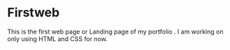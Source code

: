 # Firstweb
This is the first web page or Landing page of my portfolio . I am working on only using HTML and CSS for now.
